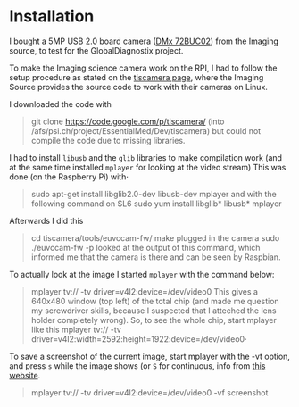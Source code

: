 # Installation
I bought a 5MP USB 2.0 board camera ([DMx 72BUC02](http://www.theimagingsource.com/en_US/products/oem-cameras/usb-cmos-mono/dmm72buc02ml/))
from the Imaging source, to test for the GlobalDiagnostix project.

To make the Imaging science camera work on the RPI, I had to follow the setup
procedure as stated on the [tiscamera page](http://code.google.com/p/tiscamera/wiki/GettingStartedCMOSUVC),
where the Imaging Source provides the source code to work with their cameras on
Linux.

I downloaded the code with
> git clone https://code.google.com/p/tiscamera/
(into /afs/psi.ch/project/EssentialMed/Dev/tiscamera) but could not compile the
code due to missing libraries.

I had to install `libusb` and the `glib` libraries to make compilation work (and
at the same time installed `mplayer` for looking at the video stream)
This was done (on the Raspberry Pi) with·
> sudo apt-get install libglib2.0-dev libusb-dev mplayer
and with the following command on SL6
> sudo yum install libglib* libusb* mplayer

Afterwards I did this
> cd tiscamera/tools/euvccam-fw/
> make
plugged in the camera
> sudo ./euvccam-fw -p
looked at the output of this command, which informed me that the camera is there
and can be seen by Raspbian.

To actually look at the image I started `mplayer` with the command below:
> mplayer tv:// -tv driver=v4l2:device=/dev/video0
This gives a 640x480 window (top left) of the total chip (and made me question
my screwdriver skills, because I suspected that I atteched the lens holder
completely wrong).
So, to see the whole chip, start mplayer like this
> mplayer tv:// -tv driver=v4l2:width=2592:height=1922:device=/dev/video0·

To save a screenshot of the current image, start mplayer with the -vt option,
and press `s` while the image shows (or `S` for continuous, info from [this
website](https://lorenzod8n.wordpress.com/2007/05/23/screenshots-with-mplayer/).
> mplayer tv:// -tv driver=v4l2:device=/dev/video0 -vf screenshot

